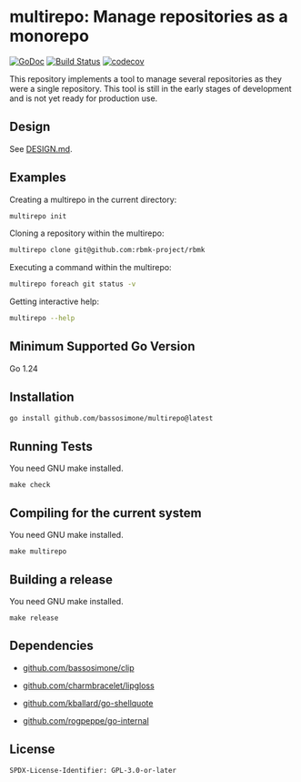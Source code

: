 # multirepo: Manage repositories as a monorepo

[![GoDoc](https://pkg.go.dev/badge/github.com/bassosimone/multirepo)](https://pkg.go.dev/github.com/bassosimone/multirepo) [![Build Status](https://github.com/bassosimone/multirepo/actions/workflows/go.yml/badge.svg)](https://github.com/bassosimone/multirepo/actions) [![codecov](https://codecov.io/gh/bassosimone/multirepo/branch/main/graph/badge.svg)](https://codecov.io/gh/bassosimone/multirepo)

This repository implements a tool to manage several repositories
as they were a single repository. This tool is still in the early
stages of development and is not yet ready for production use.

## Design

See [DESIGN.md](DESIGN.md).

## Examples

Creating a multirepo in the current directory:

```bash
multirepo init
```

Cloning a repository within the multirepo:

```bash
multirepo clone git@github.com:rbmk-project/rbmk
```

Executing a command within the multirepo:

```bash
multirepo foreach git status -v
```

Getting interactive help:

```bash
multirepo --help
```

## Minimum Supported Go Version

Go 1.24

## Installation

```bash
go install github.com/bassosimone/multirepo@latest
```

## Running Tests

You need GNU make installed.

```
make check
```

## Compiling for the current system

You need GNU make installed.

```
make multirepo
```

## Building a release

You need GNU make installed.

```
make release
```

## Dependencies

- [github.com/bassosimone/clip](https://pkg.go.dev/github.com/bassosimone/clip)

- [github.com/charmbracelet/lipgloss](https://pkg.go.dev/github.com/charmbracelet/lipgloss)

- [github.com/kballard/go-shellquote](https://pkg.go.dev/github.com/kballard/go-shellquote)

- [github.com/rogpeppe/go-internal](https://pkg.go.dev/github.com/rogpeppe/go-internal)

## License

```
SPDX-License-Identifier: GPL-3.0-or-later
```
